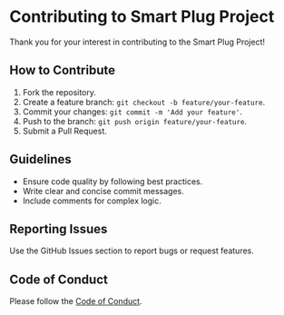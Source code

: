 
# Contributing to Smart Plug Project

Thank you for your interest in contributing to the Smart Plug Project!

## How to Contribute
1. Fork the repository.
2. Create a feature branch: `git checkout -b feature/your-feature`.
3. Commit your changes: `git commit -m 'Add your feature'`.
4. Push to the branch: `git push origin feature/your-feature`.
5. Submit a Pull Request.

## Guidelines
- Ensure code quality by following best practices.
- Write clear and concise commit messages.
- Include comments for complex logic.

## Reporting Issues
Use the GitHub Issues section to report bugs or request features.

## Code of Conduct
Please follow the [Code of Conduct](https://opensource.guide/code-of-conduct/).
